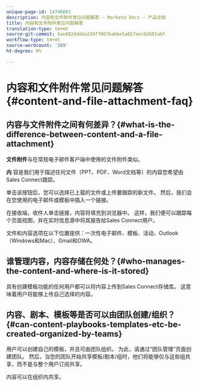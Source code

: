 ```yaml
---
unique-page-id: 14746661
description: 内容和文件附件常见问题解答 — Marketo Docs — 产品文档
title: 内容和文件附件常见问题解答
translation-type: tm+mt
source-git-commit: 6ae882dddda220f7067babbe5a057eec82601abf
workflow-type: tm+mt
source-wordcount: '269'
ht-degree: 0%

---
```



# 内容和文件附件常见问题解答{#content-and-file-attachment-faq}

## 内容与文件附件之间有何差异？{#what-is-the-difference-between-content-and-a-file-attachment}

**文件附件**&#x200B;与在常规电子邮件客户端中使用的文件附件类似。

**内** 容是我们用于描述任何文件（PPT、PDF、Word文档等）的内容您希望由Sales Connect跟踪。

单击该按钮后，您可以选择已上载的文件或上传要跟踪的新文件。 然后，我们会在您使用的电子邮件或模板中插入一个链接。

在接收端，收件人单击链接，内容将填充到浏览器中。 这样，我们便可以跟踪每个页面视图，并在实时信息源中将其报告给Sales Connect用户。

文件和内容选项在以下位置提供：一次性电子邮件、模板、活动、Outlook（Windows和Mac）、Gmail和OWA。

## 谁管理内容，内容存储在何处？{#who-manages-the-content-and-where-is-it-stored}

具有创建模板功能的任何用户都可以将内容上传到Sales Connect存储库。 这意味着用户将能够上传自己选择的内容。

## 内容、剧本、模板等是否可以由团队创建/组织？{#can-content-playbooks-templates-etc-be-created-organized-by-teams}

用户可以创建自己的模板，并且可由团队组织。 为此，请通过“团队管理”页面创建团队。 然后，当您的团队开始共享模板/剧本/组时，他们将能够仅与这些组共享，而不是与整个用户订阅共享。

内容可以在组织内共享。
